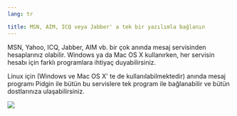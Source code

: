 ```yaml
---
lang: tr

title: MSN, AIM, ICQ veya Jabber' a tek bir yazılımla bağlanın
---
```


MSN, Yahoo, ICQ, Jabber, AIM vb. bir çok anında mesaj servisinden hesaplarınız olabilir. Windows ya da Mac OS X kullanırken, her servisin hesabı için farklı programlara ihtiyaç duyabilirsiniz.

Linux için (Windows ve Mac OS X' te de kullanılabilmektedir) anında mesaj programı Pidgin ile bütün bu servislere tek program ile bağlanabilir ve bütün dostlarınıza ulaşabilirsiniz.

<img src="Images/gaim_im_services.png" />

  
